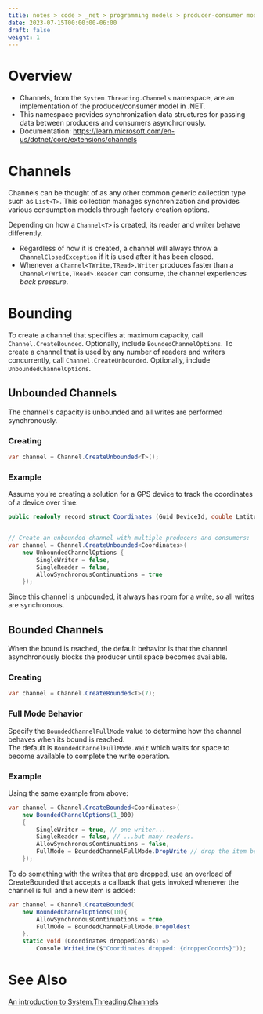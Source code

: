 ```yaml
---
title: notes > code > _net > programming models > producer-consumer model
date: 2023-07-15T00:00:00-06:00
draft: false
weight: 1
---
```


# Overview
- Channels, from the `System.Threading.Channels` namespace, are an implementation of the producer/consumer model in .NET.  
- This namespace provides synchronization data structures for passing data between producers and consumers asynchronously.
- Documentation: https://learn.microsoft.com/en-us/dotnet/core/extensions/channels 

# Channels
Channels can be thought of as any other common generic collection type such as `List<T>`. This collection manages synchronization and provides various 
consumption models through factory creation options.

Depending on how a `Channel<T>` is created, its reader and writer behave differently.  
- <o>Regardless of how it is created, a channel will always throw a `ChannelClosedException` if it is used after it has been closed.</o>
- Whenever a `Channel<TWrite,TRead>.Writer` produces faster than a `Channel<TWrite,TRead>.Reader` can consume, the channel experiences *back pressure*.

# Bounding
To create a channel that specifies at maximum capacity, call `Channel.CreateBounded`. Optionally, include `BoundedChannelOptions`.
To create a channel that is used by any number of readers and writers concurrently, call `Channel.CreateUnbounded`. Optionally, include `UnboundedChannelOptions`.

## Unbounded Channels
The channel's capacity is unbounded and all writes are performed synchronously.  

### Creating
```cs
var channel = Channel.CreateUnbounded<T>();
```

### Example
Assume you're creating a solution for a GPS device to track the coordinates of a device over time:
```cs
public readonly record struct Coordinates (Guid DeviceId, double Latitude, double Longitude);


// Create an unbounded channel with multiple producers and consumers:
var channel = Channel.CreateUnbounded<Coordinates>(
    new UnboundedChannelOptions { 
        SingleWriter = false, 
        SingleReader = false, 
        AllowSynchronousContinuations = true 
    });
```

Since this channel is unbounded, it always has room for a write, so all writes are synchronous.

## Bounded Channels
When the bound is reached, the default behavior is that the channel asynchronously blocks the producer until space becomes available.  

### Creating
```cs
var channel = Channel.CreateBounded<T>(7);
```

### Full Mode Behavior
Specify the `BoundedChannelFullMode` value to determine how the channel behaves when its bound is reached.  
The default is `BoundedChannelFullMode.Wait` which waits for space to become available to complete the write operation.

### Example
Using the same example from above:
```cs
var channel = Channel.CreateBounded<Coordinates>(
    new BoundedChannelOptions(1_000)
    {
        SingleWriter = true, // one writer...
        SingleReader = false, // ...but many readers.
        AllowSynchronousContinuations = false,
        FullMode = BoundedChannelFullMode.DropWrite // drop the item being written if the channel is full
    });
```

To do something with the writes that are dropped, use an overload of CreateBounded that accepts a callback that gets invoked 
whenever the channel is full and a new item is added:
```cs
var channel = Channel.CreateBounded(
    new BoundedChannelOptions(10){
        AllowSynchronousContinuations = true,
        FullMOde = BoundedChannelFullMode.DropOldest
    },
    static void (Coordinates droppedCoords) =>
        Console.WriteLine($"Coordinates dropped: {droppedCoords}"));
```

# See Also
[An introduction to System.Threading.Channels](https://devblogs.microsoft.com/dotnet/an-introduction-to-system-threading-channels/)
